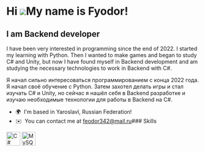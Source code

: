 Hi ![](https://user-images.githubusercontent.com/18350557/176309783-0785949b-9127-417c-8b55-ab5a4333674e.gif)My name is Fyodor!
===============================================================================================================================

I am Backend developer
----------------------

I have been very interested in programming since the end of 2022. I started my learning with Python. Then I wanted to make games and began to study C# and Unity, but now I have found myself in Backend development and am studying the necessary technologies to work in Backend with C#. 
 
 Я начал сильно интересоваться программированием с конца 2022 года. Я начал своё обучение с Python. Затем захотел делать игры и стал изучать C# и Unity, но сейчас я нашёл себя в Backend разработке и изучаю необходимые технологии для работы в Backend на C#.


*   🌍  I'm based in Yaroslavl, Russian Federation!
*   ✉️  You can contact me at [feodor342@mail.ru](mailto:feodor342@mail.ru)### Skills 
<p align="left">
<a href="https://docs.microsoft.com/en-us/dotnet/csharp/" target="_blank" rel="noreferrer"><img src="https://raw.githubusercontent.com/danielcranney/readme-generator/main/public/icons/skills/csharp-colored.svg" width="36" height="36" alt="C#" /></a>
<a href="https://www.mysql.com/" target="_blank" rel="noreferrer"><img src="https://raw.githubusercontent.com/danielcranney/readme-generator/main/public/icons/skills/mysql-colored.svg" width="36" height="36" alt="MySQL" /></a>
</p>
                    
                 

